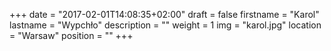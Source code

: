 +++
date = "2017-02-01T14:08:35+02:00"
draft = false
firstname = "Karol"
lastname = "Wypchło"
description = ""
weight = 1
img = "karol.jpg"
location = "Warsaw"
position = ""
+++
